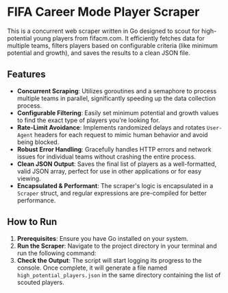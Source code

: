 # FIFA Career Mode Player Scraper

This is a concurrent web scraper written in Go designed to scout for high-potential young players from fifacm.com. It efficiently fetches data for multiple teams, filters players based on configurable criteria (like minimum potential and growth), and saves the results to a clean JSON file.

## Features

-   **Concurrent Scraping**: Utilizes goroutines and a semaphore to process multiple teams in parallel, significantly speeding up the data collection process.
-   **Configurable Filtering**: Easily set minimum potential and growth values to find the exact type of players you're looking for.
-   **Rate-Limit Avoidance**: Implements randomized delays and rotates `User-Agent` headers for each request to mimic human behavior and avoid being blocked.
-   **Robust Error Handling**: Gracefully handles HTTP errors and network issues for individual teams without crashing the entire process.
-   **Clean JSON Output**: Saves the final list of players as a well-formatted, valid JSON array, perfect for use in other applications or for easy viewing.
-   **Encapsulated & Performant**: The scraper's logic is encapsulated in a `Scraper` struct, and regular expressions are pre-compiled for better performance.

## How to Run

1.  **Prerequisites**: Ensure you have Go installed on your system.
2.  **Run the Scraper**: Navigate to the project directory in your terminal and run the following command:
3.  **Check the Output**: The script will start logging its progress to the console. Once complete, it will generate a file named `high_potential_players.json` in the same directory containing the list of scouted players.

    
